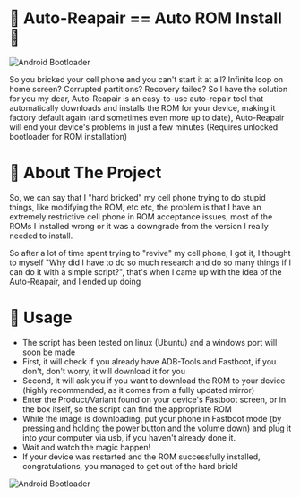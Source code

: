 # 🔧 Auto-Reapair == Auto ROM Install📱
![Android Bootloader](https://www.centralandroid.com.br/wp-content/uploads/2018/09/android-bootloader-1280x720.jpg)


So you bricked your cell phone and you can't start it at all? Infinite loop on home screen? Corrupted partitions? Recovery failed? So I have the solution for you my dear, Auto-Reapair is an easy-to-use auto-repair tool that automatically downloads and installs the ROM for your device, making it factory default again (and sometimes even more up to date), Auto-Reapair will end your device's problems in just a few minutes (Requires unlocked bootloader for ROM installation)

# 📙 About The Project

So, we can say that I "hard bricked" my cell phone trying to do stupid things, like modifying the ROM, etc etc, the problem is that I have an extremely restrictive cell phone in ROM acceptance issues, most of the ROMs I installed wrong or it was a downgrade from the version I really needed to install. 

So after a lot of time spent trying to "revive" my cell phone, I got it, I thought to myself "Why did I have to do so much research and do so many things if I can do it with a simple script?", that's when I came up with the idea of the Auto-Reapair, and I ended up doing

# 🔗 Usage

- The script has been tested on linux (Ubuntu) and a windows port will soon be made
- First, it will check if you already have ADB-Tools and Fastboot, if you don't, don't worry, it will download it for you
- Second, it will ask you if you want to download the ROM to your device (highly recommended, as it comes from a fully updated mirror)
- Enter the Product/Variant found on your device's Fastboot screen, or in the box itself, so the script can find the appropriate ROM
- While the image is downloading, put your phone in Fastboot mode (by pressing and holding the power button and the volume down) and plug it into your computer via usb, if you haven't already done it.
- Wait and watch the magic happen!
- If your device was restarted and the ROM successfully installed, congratulations, you managed to get out of the hard brick!

![Android Bootloader](https://encrypted-tbn0.gstatic.com/images?q=tbn:ANd9GcSqCxFLoxwUZkSZWlAC0TpW4HIGD8QnVw5pZ999acZey5JUJuFJoW93d0eolC1FIzvRoBs&usqp=CAU)

 
